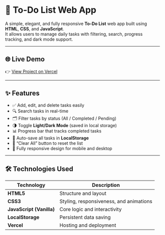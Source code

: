 # 📝 To-Do List Web App

A simple, elegant, and fully responsive **To-Do List** web app built using **HTML**, **CSS**, and **JavaScript**.  
It allows users to manage daily tasks with filtering, search, progress tracking, and dark mode support.

---

## 🌐 Live Demo

👉 [View Project on Vercel](https://to-do-list-psi-eight-21.vercel.app/)

---

## ✨ Features

- ✅ Add, edit, and delete tasks easily  
- 🔍 Search tasks in real-time  
- 🗂 Filter tasks by status (All / Completed / Pending)  
- 🌗 Toggle **Light/Dark Mode** (saved in local storage)  
- 📊 Progress bar that tracks completed tasks  
- 💾 Auto-save all tasks in **LocalStorage**  
- 🧹 “Clear All” button to reset the list  
- 📱 Fully responsive design for mobile and desktop  

---

## 🛠️ Technologies Used

| Technology | Description |
|-------------|-------------|
| **HTML5** | Structure and layout |
| **CSS3** | Styling, responsiveness, and animations |
| **JavaScript (Vanilla)** | Core logic and interactivity |
| **LocalStorage** | Persistent data saving |
| **Vercel** | Hosting and deployment |
